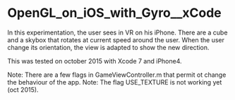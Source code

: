 # OpenGL_on_iOS_with_Gyro__xCode

In this experimentation, the user sees in VR on his iPhone.
There are a cube and a skybox that rotates at current speed around the user.
When the user change its orientation, the view is adapted to show the new direction.

This was tested on october 2015 with Xcode 7 and iPhone4.


Note: There are a few flags in GameViewController.m that permit ot change the behaviour of the app.
Note: The flag USE_TEXTURE is not working yet (oct 2015).